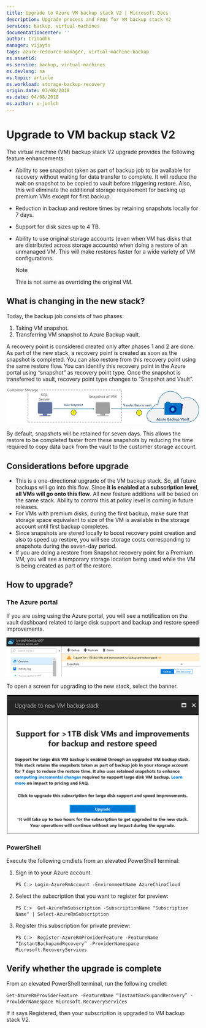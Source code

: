 ```yaml
---  
title: Upgrade to Azure VM backup stack V2 | Microsoft Docs 
description: Upgrade process and FAQs for VM backup stack V2 
services: backup, virtual-machines 
documentationcenter: '' 
author: trinadhk  
manager: vijayts 
tags: azure-resource-manager, virtual-machine-backup 
ms.assetid:  
ms.service: backup, virtual-machines 
ms.devlang: na 
ms.topic: article 
ms.workload: storage-backup-recovery 
origin.date: 03/08/2018
ms.date: 04/08/2018
ms.author: v-junlch
--- 
```


# Upgrade to VM backup stack V2
The virtual machine (VM) backup stack V2 upgrade provides the following feature enhancements:
- Ability to see snapshot taken as part of backup job to be available for recovery without waiting for data transfer to complete.
It will reduce the wait on snapshot to be copied to vault before triggering restore. Also, this will eliminate the additional storage requirement for backing up premium VMs except for first backup.  

- Reduction in backup and restore times by retaining snapshots locally for 7 days. 

- Support for disk sizes up to 4 TB.  

- Ability to use original storage accounts (even when VM has disks that are distributed across storage accounts) when doing a restore of an unmanaged VM. This will make restores faster for a wide variety of VM configurations. 
    > [!NOTE] 
    > This is not same as overriding the original VM. 
    > 
    >

## What is changing in the new stack?
Today, the backup job consists of two phases:
1.	Taking VM snapshot. 
2.	Transferring VM snapshot to Azure Backup vault. 

A recovery point is considered created only after phases 1 and 2 are done. As part of the new stack, a recovery point is created as soon as the snapshot is completed. You can also restore from this recovery point using the same restore flow. You can identify this recovery point in the Azure portal using “snapshot” as recovery point type. Once the snapshot is transferred to vault, recovery point type changes to “Snapshot and Vault”. 

![Backup job in VM backup stack V2](./media/backup-azure-vms/instant-rp-flow.jpg) 

By default, snapshots will be retained for seven days. This allows the restore to be completed faster from these snapshots by reducing the time required to copy data back from the vault to the customer storage account. 

## Considerations before upgrade
- This is a one-directional upgrade of the VM backup stack. So, all  future backups will go into this flow. Since **it is enabled at a subscription level, all VMs will go onto this flow**. All new feature additions will be based on the same stack. Ability to control this at policy level is coming in future releases. 
- For VMs with premium disks, during the first backup, make sure that storage space equivalent to size of the VM is available in the storage account until first backup completes. 
- Since snapshots are stored locally to boost recovery point creation and also to speed up restore, you will see storage costs corresponding to snapshots during the seven-day period.
- If you are doing a restore from Snapshot recovery point for a Premium VM, you will see a temporary storage location being used while the VM is being created as part of the restore. 

## How to upgrade?
### The Azure portal
If you are using using the Azure portal, you will see a notification on the vault dashboard related to large disk support and backup and restore speed improvements.

![Backup job in VM backup stack V2](./media/backup-azure-vms/instant-rp-banner.png) 

To open a screen for upgrading to the new stack, select the banner. 

![Backup job in VM backup stack V2](./media/backup-azure-vms/instant-rp.png) 

### PowerShell
Execute the following cmdlets from an elevated PowerShell terminal:
1.	Sign in to your Azure account. 

    ```
    PS C:> Login-AzureRmAccount -EnvironmentName AzureChinaCloud
    ```

2.	Select the subscription that you want to register for preview:

    ```
    PS C:>  Get-AzureRmSubscription -SubscriptionName "Subscription Name" | Select-AzureRmSubscription
    ```

3.	Register this subscription for private preview:

    ```
    PS C:>  Register-AzureRmProviderFeature -FeatureName “InstantBackupandRecovery” -ProviderNamespace Microsoft.RecoveryServices
    ```

## Verify whether the upgrade is complete
From an elevated PowerShell terminal, run the following cmdlet:

```
Get-AzureRmProviderFeature -FeatureName “InstantBackupandRecovery” -ProviderNamespace Microsoft.RecoveryServices
```

If it says Registered, then your subscription is upgraded to VM backup stack V2. 




